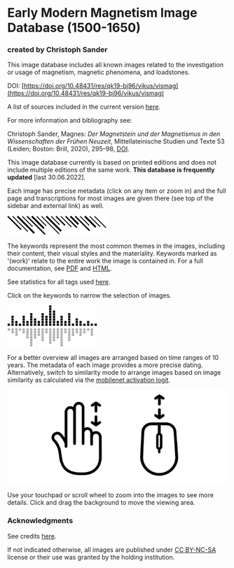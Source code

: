 # Early Modern Magnetism Image Database (1500-1650)

### created by Christoph Sander

This image database includes all known images related to the investigation or usage of magnetism, magnetic phenomena, and loadstones.

DOI: [https://doi.org/10.48431/res/qk19-bj96/vikus/vismag](https://doi.org/10.48431/res/qk19-bj96/vikus/vismag)

A list of sources included in the current version [here](../../vismag_sources.html).

For more information and bibliography see:

Christoph Sander, Magnes: _Der Magnetstein und der Magnetismus in den Wissenschaften der Frühen Neuzeit_, Mittellateinische Studien und Texte 53 (Leiden; Boston: Brill, 2020), 295–98, [DOI](https://doi.org/10.1163/9789004419414).

This image database currently is based on printed editions and does not include multiple editions of the same work. **This database is frequently updated** [last 30.06.2022].

Each image has precise metadata (click on any item or zoom in) and the full page and transcriptions for most images are given there (see top of the sidebar and external link) as well.

![tags](img/infobar_tags_b.svg)

The keywords represent the most common themes in the images, including their content, their visual styles and the materiality. Keywords marked as '(work)' relate to the entire work the image is contained in. For a full documentation, see [PDF](../../docs/tags.pdf) and [HTML](../../tags.html).

See statistics for all tags used [here](../../vismag_stats.html).

Click on the keywords to narrow the selection of images.

![time](img/infobar_time_b.svg)

For a better overview all images are arranged based on time ranges of 10 years. The metadata of each image provides a more precise dating. Alternatively, switch to similarity mode to arrange images based on image similarity as calculated via the [mobilenet activation logit](https://beta.observablehq.com/@cpietsch/imagenet-activation-logit).

![time](img/infobar_scroll_b.svg)

Use your touchpad or scroll wheel to zoom into the images to see more details. Click and drag the background to move the viewing area.


### Acknowledgments
See credits [here](../../credits.html).

If not indicated otherwise, all images are published under [CC BY-NC-SA](https://creativecommons.org/licenses/by-nc-sa/4.0/) license or their use was granted by the holding institution.